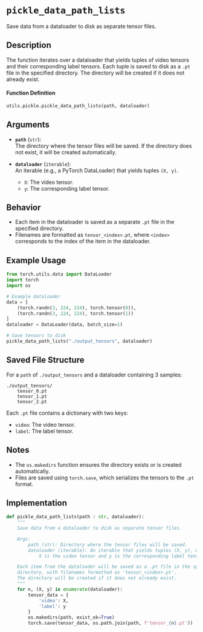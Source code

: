 # `pickle_data_path_lists`

Save data from a dataloader to disk as separate tensor files.

## Description

The function iterates over a dataloader that yields tuples of video tensors and their corresponding label tensors. Each tuple is saved to disk as a `.pt` file in the specified directory. The directory will be created if it does not already exist.

#### Function Definition
```python
utils.pickle.pickle_data_path_lists(path, dataloader)
```

## Arguments

- **`path`** (`str`):  
  The directory where the tensor files will be saved. If the directory does not exist, it will be created automatically.

- **`dataloader`** (`iterable`):  
  An iterable (e.g., a PyTorch DataLoader) that yields tuples `(X, y)`.  
  - `X`: The video tensor.  
  - `y`: The corresponding label tensor.

## Behavior

- Each item in the dataloader is saved as a separate `.pt` file in the specified directory.
- Filenames are formatted as `tensor_<index>.pt`, where `<index>` corresponds to the index of the item in the dataloader.

## Example Usage

```python
from torch.utils.data import DataLoader
import torch
import os

# Example dataloader
data = [ 
    (torch.randn(3, 224, 224), torch.tensor(0)), 
    (torch.randn(3, 224, 224), torch.tensor(1))
]
dataloader = DataLoader(data, batch_size=1)

# Save tensors to disk
pickle_data_path_lists("./output_tensors", dataloader)
```

## Saved File Structure

For a `path` of `./output_tensors` and a dataloader containing 3 samples:
```
./output_tensors/
    tensor_0.pt
    tensor_1.pt
    tensor_2.pt
```

Each `.pt` file contains a dictionary with two keys:
- `video`: The video tensor.
- `label`: The label tensor.

## Notes

- The `os.makedirs` function ensures the directory exists or is created automatically.
- Files are saved using `torch.save`, which serializes the tensors to the `.pt` format.

## Implementation

```python
def pickle_data_path_lists(path : str, dataloader):
    """
    Save data from a dataloader to disk as separate tensor files.

    Args:
        path (str): Directory where the tensor files will be saved.
        dataloader (iterable): An iterable that yields tuples (X, y), where
            X is the video tensor and y is the corresponding label tensor.

    Each item from the dataloader will be saved as a .pt file in the specified
    directory, with filenames formatted as 'tensor_<index>.pt'.
    The directory will be created if it does not already exist.
    """
    for n, (X, y) in enumerate(dataloader):
        tensor_data = {
            'video': X,
            'label': y
        }
        os.makedirs(path, exist_ok=True)
        torch.save(tensor_data, os.path.join(path, f'tensor_{n}.pt'))
```
